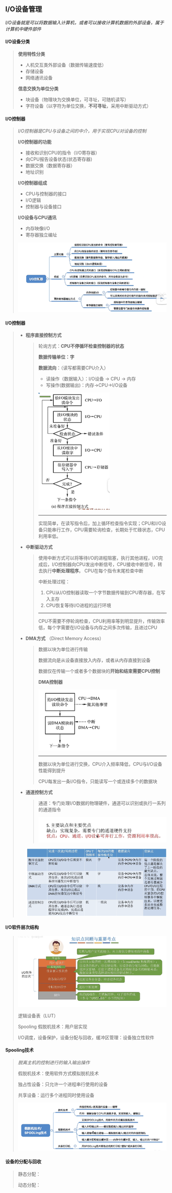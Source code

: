 ## I/O设备管理

*I/O设备就是可以将数据输入计算机，或者可以接收计算机数据的外部设备，属于计算机中硬件部件*

#### **I/O设备分类**

> **使用特性分类**
>
> - 人机交互类外部设备（数据传输速度低）
> - 存储设备
> - 网络通讯设备
>
> **信息交换为单位分类**
>
> - 块设备（物理块为交换单位，可寻址，可随机读写）
> - 字符设备（以字符为单位交换，**不可寻址**，采用中断驱动方式）

#### **I/O控制器**

> *I/O控制器是CPU与设备之间的中介，用于实现CPU对设备的控制*
>
> **I/O控制器的功能**
>
> - 接收和识别CPU的指令（I/O寄存器）
> - 向CPU报告设备状态(状态寄存器)
> - 数据交换（数据寄存器）
> - 地址识别
>
> **I/O控制器组成**
>
> - CPU与控制器的接口
> - I/O逻辑
> - 控制器与设备接口
>
> **I/O设备与CPU通讯**
>
> - 内存映像I/O
> - 寄存器独立编址
>
> ![image-20220409233405365](image-20220409233405365.png) 

#### **I/O控制器**

> - **程序直接控制方式**
>
>   > 轮询方式：**CPU不停循环检查控制器的状态**  
>   >
>   > **数据传输单位：字**
>   >
>   > **数据流向**：（读写都需要CPU介入）
>   >
>   > - 读操作（数据输入）：I/O设备 -> CPU -> 内存
>   > - 写操作(数据输出)：内存->CPU->I/O设备
>   >
>   > ![image-20220409233946645](image-20220409233946645.png) 
>   >
>   > ---
>   >
>   > 实现简单，在读写指令后，加上循环检查指令实现；CPU和I/O设备只能串行工作，CPU需要轮询检查，长期处于忙碌状态，CPU利用率低。
>
> - **中断驱动方式**
>
>   > 使用中断方式可以将等待I/O的进程阻塞，执行其他进程，I/O完成后，I/O控制器向CPU发出中断信号，CPU接收中断信号，转去执行**中断处理程序**。 CPU在每个指令末尾检查中断
>   >
>   > 中断处理过程：
>   >
>   > 1. CPU从I/O控制器读取一个字节数据传输到CPU寄存器，在写入主存
>   > 2. CPU恢复等待I/O进程的运行环境
>   >
>   > ---
>   >
>   > CPU不需要不停轮询检查，CPU利用率等到明显提升，传输效率低，每个字需要在I/O设备与内存之间多次传输，且进过CPU
>
> - **DMA方式** （Direct Memory Access）
>
>   > 数据以块为单位进行传输
>   >
>   > 数据流向是从设备直接放入内存，或者从内存直接到设备
>   >
>   > 数据仅在传输一个或者多个数据块的**开始和结束需要CPU控制**
>   >
>   > **DMA控制器**
>   >
>   > ![image-20220410001058656](image-20220410001058656.png) 
>   >
>   > ---
>   >
>   > 数据以块为单位进行交换，CPU介入频率降低，CPU与I/O设备性能得到提升
>   >
>   > CPU每发出一条I/O指令，只能读写一个或连续多个的数据块
>
> - **通道控制方式**
>
>   > 通道：专门处理I/O数据的物理硬件，通道可以识别或执行一系列的通道指令
>   >
>   > ![image-20220410001728904](image-20220410001728904.png) 
>
>   ![image-20220410001748877](image-20220410001748877.png) 

#### **I/O软件层次结构**

> ![image-20220410003629464](image-20220410003629464.png)  
>
> 逻辑设备表（LUT）
>
> Spooling 假脱机技术：用户层实现
>
> I/O调度，设备保护，设备分配与回收，缓冲区管理：设备独立性软件

#### **Spooling技术**

> *脱离主机的控制进行的输入输出操作*
>
> 假脱机技术：使用软件方式模拟脱机技术
>
> 独占性设备：只允许一个进程串行使用的设备
>
> 共享设备：运行多个进程同时使用设备
>
> ![image-20220410004902863](image-20220410004902863.png) 

#### **设备的分配与回收**

> 静态分配：
>
> 动态分配：

